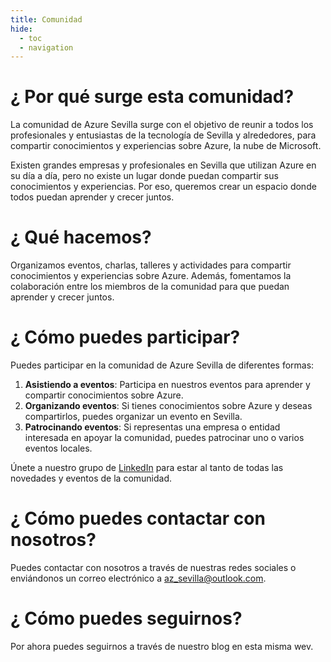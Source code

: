```yaml
---
title: Comunidad
hide:
  - toc
  - navigation
---
```

# ¿ Por qué surge esta comunidad?

La comunidad de Azure Sevilla surge con el objetivo de reunir a todos los profesionales y entusiastas de la tecnología de Sevilla y alrededores, para compartir conocimientos y experiencias sobre Azure, la nube de Microsoft.

Existen grandes empresas y profesionales en Sevilla que utilizan Azure en su día a día, pero no existe un lugar donde puedan compartir sus conocimientos y experiencias. Por eso, queremos crear un espacio donde todos puedan aprender y crecer juntos.

# ¿ Qué hacemos?

Organizamos eventos, charlas, talleres y actividades para compartir conocimientos y experiencias sobre Azure. Además, fomentamos la colaboración entre los miembros de la comunidad para que puedan aprender y crecer juntos.

# ¿ Cómo puedes participar?

Puedes participar en la comunidad de Azure Sevilla de diferentes formas:

1. **Asistiendo a eventos**: Participa en nuestros eventos para aprender y compartir conocimientos sobre Azure.
2. **Organizando eventos**: Si tienes conocimientos sobre Azure y deseas compartirlos, puedes organizar un evento en Sevilla.
3. **Patrocinando eventos**: Si representas una empresa o entidad interesada en apoyar la comunidad, puedes patrocinar uno o varios eventos locales.

Únete a nuestro grupo de [LinkedIn](https://www.linkedin.com/groups/8162773/) para estar al tanto de todas las novedades y eventos de la comunidad.

# ¿ Cómo puedes contactar con nosotros?

Puedes contactar con nosotros a través de nuestras redes sociales o enviándonos un correo electrónico a [az_sevilla@outlook.com](mailto:az_sevilla@outlook.com).

# ¿ Cómo puedes seguirnos?

Por ahora puedes seguirnos a través de nuestro blog en esta misma wev. 





